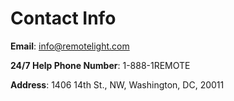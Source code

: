 # Contact Info

**Email**: info@remotelight.com

**24/7 Help Phone Number**: 1-888-1REMOTE

**Address**: 1406 14th St., NW, Washington, DC, 20011